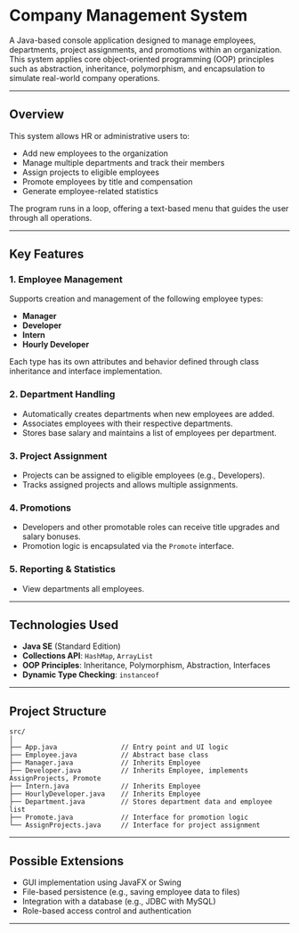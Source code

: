 # Company Management System

A Java-based console application designed to manage employees, departments, project assignments, and promotions within an organization. This system applies core object-oriented programming (OOP) principles such as abstraction, inheritance, polymorphism, and encapsulation to simulate real-world company operations.

---

## Overview

This system allows HR or administrative users to:
- Add new employees to the organization
- Manage multiple departments and track their members
- Assign projects to eligible employees
- Promote employees by title and compensation
- Generate employee-related statistics

The program runs in a loop, offering a text-based menu that guides the user through all operations.

---

## Key Features

### 1. Employee Management
Supports creation and management of the following employee types:
- **Manager**
- **Developer**
- **Intern**
- **Hourly Developer**

Each type has its own attributes and behavior defined through class inheritance and interface implementation.

### 2. Department Handling
- Automatically creates departments when new employees are added.
- Associates employees with their respective departments.
- Stores base salary and maintains a list of employees per department.

### 3. Project Assignment
- Projects can be assigned to eligible employees (e.g., Developers).
- Tracks assigned projects and allows multiple assignments.

### 4. Promotions
- Developers and other promotable roles can receive title upgrades and salary bonuses.
- Promotion logic is encapsulated via the `Promote` interface.

### 5. Reporting & Statistics
- View  departments all employees.


---

## Technologies Used

- **Java SE** (Standard Edition)
- **Collections API**: `HashMap`, `ArrayList`
- **OOP Principles**: Inheritance, Polymorphism, Abstraction, Interfaces
- **Dynamic Type Checking**: `instanceof`

---

## Project Structure

```
src/
│
├── App.java                // Entry point and UI logic
├── Employee.java           // Abstract base class
├── Manager.java            // Inherits Employee
├── Developer.java          // Inherits Employee, implements AssignProjects, Promote
├── Intern.java             // Inherits Employee
├── HourlyDeveloper.java    // Inherits Employee
├── Department.java         // Stores department data and employee list
├── Promote.java            // Interface for promotion logic
└── AssignProjects.java     // Interface for project assignment
```

---


## Possible Extensions

- GUI implementation using JavaFX or Swing
- File-based persistence (e.g., saving employee data to files)
- Integration with a database (e.g., JDBC with MySQL)
- Role-based access control and authentication

---


